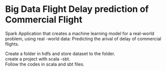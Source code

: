 # Big Data Flight Delay prediction of Commercial Flight
Spark Application that creates a machine learning model for a real-world problem, using real -world data: Predicting the arival of delay of commercial flights.

Create a folder in hdfs and store dataset to the folder.<br/>
create a project with scala -sbt.<br/>
Follow the codes in scala and sbt files.<br/>
